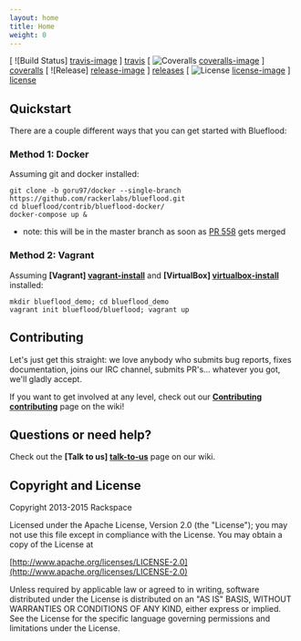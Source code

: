 ```yaml
---
layout: home
title: Home
weight: 0
---
```


[ ![Build Status] [travis-image] ] [travis]
[ ![Coveralls] [coveralls-image] ] [coveralls]
[ ![Release] [release-image] ] [releases]
[ ![License] [license-image] ] [license]

## Quickstart


There are a couple different ways that you can get started with Blueflood:

### Method 1: Docker
Assuming git and docker installed:

```
git clone -b goru97/docker --single-branch https://github.com/rackerlabs/blueflood.git
cd blueflood/contrib/blueflood-docker/
docker-compose up &
```

* note: this will be in the master branch as soon as [PR 558](https://github.com/rackerlabs/blueflood/pull/558) gets merged

### Method 2: Vagrant
Assuming **[Vagrant] [vagrant-install]** and **[VirtualBox] [virtualbox-install]** installed:

```
mkdir blueflood_demo; cd blueflood_demo
vagrant init blueflood/blueflood; vagrant up
```

## Contributing

Let's just get this straight: we love anybody who submits bug reports, fixes documentation, joins our IRC channel, submits PR's... whatever you got, we'll gladly accept.

If you want to get involved at any level, check out our **[Contributing] [contributing]** page on the wiki!

## Questions or need help?

Check out the **[Talk to us] [talk-to-us]** page on our wiki.


## Copyright and License

Copyright 2013-2015 Rackspace

Licensed under the Apache License, Version 2.0 (the "License");
you may not use this file except in compliance with the License.
You may obtain a copy of the License at

[http://www.apache.org/licenses/LICENSE-2.0](http://www.apache.org/licenses/LICENSE-2.0)

Unless required by applicable law or agreed to in writing, software
distributed under the License is distributed on an "AS IS" BASIS,
WITHOUT WARRANTIES OR CONDITIONS OF ANY KIND, either express or implied.
See the License for the specific language governing permissions and
limitations under the License.



[travis-image]: https://secure.travis-ci.org/rackerlabs/blueflood.png?branch=master
[travis]: http://travis-ci.org/rackerlabs/blueflood
[coveralls-image]: https://coveralls.io/repos/rackerlabs/blueflood/badge.svg?branch=master
[coveralls]: https://coveralls.io/github/rackerlabs/blueflood
[release-image]: http://img.shields.io/badge/rax-release-v1.0.1956.svg
[releases]: https://github.com/rackerlabs/blueflood/releases
[license-image]: https://img.shields.io/badge/license-Apache%202-blue.svg
[license]: http://www.apache.org/licenses/LICENSE-2.0

[wiki]: https://github.com/rackerlabs/blueflood/wiki
[talk-to-us]: https://github.com/rackerlabs/blueflood/wiki/Talk-to-us
[contributing]: https://github.com/rackerlabs/blueflood/wiki/Contributing


[vagrant-install]: http://docs.vagrantup.com/v2/installation/index.html
[virtualbox-install]: https://www.virtualbox.org/wiki/Downloads
